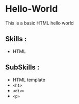 # Hello-World
This is a basic HTML hello world

## Skills :
- HTML

## SubSkills :
- HTML template
- `<h1>`
- `<div>`
- `<p>`
